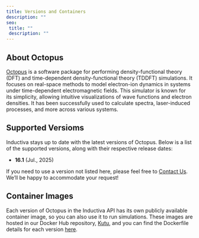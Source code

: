 ```yaml
---
title: Versions and Containers
description: ""
seo:
 title: ""
 description: ""
---
```


## About Octopus
[Octopus](https://octopus-code.org/documentation/13/manual/about_octopus/) is a software package for performing 
density-functional theory (DFT) and time-dependent density-functional theory (TDDFT) simulations. It focuses on 
real-space methods to model electron-ion dynamics in systems under time-dependent electromagnetic fields. This simulator 
is known for its simplicity, allowing intuitive visualizations of wave functions and electron densities. It has 
been successfully used to calculate spectra, laser-induced processes, and more across various systems.

## Supported Versioms
Inductiva stays up to date with the latest versions of Octopus.
Below is a list of the supported versions, along with their respective release dates:

- **16.1** (Jul., 2025)

If you need to use a version not listed here, please feel free to [Contact Us](mailto:support@inductiva.ai).
We’ll be happy to accommodate your request!

## Container Images
Each version of Octopus in the Inductiva API has its own publicly available container image, 
so you can also use it to run simulations. These images are hosted in our Docker Hub repository, 
[Kutu](https://hub.docker.com/r/inductiva/kutu/tags?name=octopus), and you can find the 
Dockerfile details for each version [here](https://github.com/inductiva/kutu/tree/main/simulators/octopus).